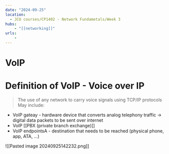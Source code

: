 ```yaml
---
date: "2024-09-25"
location: 
  - JCU courses/CP1402 - Network Fundametals/Week 3
hubs: 
    - "[[networking]]"
urls:
    - 
---
```


# VoIP
# Definition of VoIP - Voice over IP
> The use of any network to carry voice signals using TCP/IP protocols
May include:
+ VoIP gateay - hardware device that converts analog telephony traffic -> digital data packets to be sent over internet
+ VoIP [[PBX (private branch exchange)]]
+ VoIP endpointsA - destination that needs to be reached (physical phone, app, ATA, ...)


![[Pasted image 20240925142232.png]]

